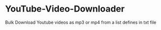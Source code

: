 # YouTube-Video-Downloader
Bulk Download Youtube videos as mp3 or mp4 from a list defines in txt file
